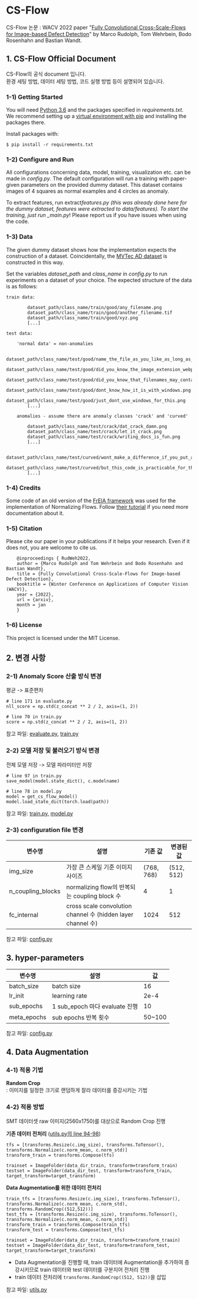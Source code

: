 # CS-Flow

CS-Flow 논문 : WACV 2022 paper "[Fully Convolutional Cross-Scale-Flows for Image-based Defect Detection](https://arxiv.org/pdf/2110.02855.pdf)" by Marco Rudolph, Tom Wehrbein, Bodo Rosenhahn and Bastian Wandt.

## 1. CS-Flow Official Document

CS-Flow의 공식 document 입니다.  
환경 세팅 방법, 데이터 세팅 방법, 코드 실행 방법 등이 설명되어 있습니다.

### 1-1) Getting Started

You will need [Python 3.6](https://www.python.org/downloads) and the packages specified in _requirements.txt_.
We recommend setting up a [virtual environment with pip](https://packaging.python.org/guides/installing-using-pip-and-virtual-environments/)
and installing the packages there.

Install packages with:

```
$ pip install -r requirements.txt
```

### 1-2) Configure and Run

All configurations concerning data, model, training, visualization etc. can be made in _config.py_. The default configuration will run a training with paper-given parameters on the provided dummy dataset. This dataset contains images of 4 squares as normal examples and 4 circles as anomaly.

To extract features, run extract*features.py (this was already done here for the dummy dataset, features were extracted to data/features).
To start the training, just run \_main.py*!
Please report us if you have issues when using the code.

### 1-3) Data

The given dummy dataset shows how the implementation expects the construction of a dataset. Coincidentally, the [MVTec AD dataset](https://www.mvtec.com/company/research/datasets/mvtec-ad) is constructed in this way.

Set the variables _dataset_path_ and _class_name_ in _config.py_ to run experiments on a dataset of your choice. The expected structure of the data is as follows:

```
train data:

        dataset_path/class_name/train/good/any_filename.png
        dataset_path/class_name/train/good/another_filename.tif
        dataset_path/class_name/train/good/xyz.png
        [...]

test data:

    'normal data' = non-anomalies

        dataset_path/class_name/test/good/name_the_file_as_you_like_as_long_as_there_is_an_image_extension.webp
        dataset_path/class_name/test/good/did_you_know_the_image_extension_webp?.png
        dataset_path/class_name/test/good/did_you_know_that_filenames_may_contain_question_marks????.png
        dataset_path/class_name/test/good/dont_know_how_it_is_with_windows.png
        dataset_path/class_name/test/good/just_dont_use_windows_for_this.png
        [...]

    anomalies - assume there are anomaly classes 'crack' and 'curved'

        dataset_path/class_name/test/crack/dat_crack_damn.png
        dataset_path/class_name/test/crack/let_it_crack.png
        dataset_path/class_name/test/crack/writing_docs_is_fun.png
        [...]

        dataset_path/class_name/test/curved/wont_make_a_difference_if_you_put_all_anomalies_in_one_class.png
        dataset_path/class_name/test/curved/but_this_code_is_practicable_for_the_mvtec_dataset.png
        [...]
```

### 1-4) Credits

Some code of an old version of the [FrEIA framework](https://github.com/VLL-HD/FrEIA) was used for the implementation of Normalizing Flows. Follow [their tutorial](https://github.com/VLL-HD/FrEIA) if you need more documentation about it.

### 1-5) Citation

Please cite our paper in your publications if it helps your research. Even if it does not, you are welcome to cite us.

        @inproceedings { RudWeh2022,
        author = {Marco Rudolph and Tom Wehrbein and Bodo Rosenhahn and Bastian Wandt},
        title = {Fully Convolutional Cross-Scale-Flows for Image-based Defect Detection},
        booktitle = {Winter Conference on Applications of Computer Vision (WACV)},
        year = {2022},
        url = {arxiv},
        month = jan
        }

### 1-6) License

This project is licensed under the MIT License.

## 2. 변경 사항

### 2-1) Anomaly Score 산출 방식 변경

평균 -> 표준편차

```
# line 171 in evaluate.py
nll_score = np.std(z_concat ** 2 / 2, axis=(1, 2))
```

```
# line 70 in train.py
score = np.std(z_concat ** 2 / 2, axis=(1, 2))
```

참고 파일: [evaluate.py](https://github.com/skku-synapse/cs-flow/blob/afd9bfa58ee29e475b9f618969d08bf66fb444aa/evaluate.py#L170-L174), [train.py](https://github.com/skku-synapse/cs-flow/blob/afd9bfa58ee29e475b9f618969d08bf66fb444aa/train.py#L69-L73)

### 2-2) 모델 저장 및 불러오기 방식 변경

전체 모델 저장 -> 모델 파라미터만 저장

```
# line 97 in train.py
save_model(model.state_dict(), c.modelname)
```

```
# line 78 in model.py
model = get_cs_flow_model()
model.load_state_dict(torch.load(path))
```

참고 파일: [train.py](https://github.com/skku-synapse/cs-flow/blob/afd9bfa58ee29e475b9f618969d08bf66fb444aa/train.py#L93-L97), [model.py](https://github.com/skku-synapse/cs-flow/blob/afd9bfa58ee29e475b9f618969d08bf66fb444aa/model.py#L77-L82)

### 2-3) configuration file 변경

| 변수명            | 설명                                                         | 기존 값    | 변경된 값  |
| ----------------- | ------------------------------------------------------------ | ---------- | ---------- |
| img_size          | 가장 큰 스케일 기준 이미지 사이즈                            | (768, 768) | (512, 512) |
| n_coupling_blocks | normalizing flow의 반복되는 coupling block 수                | 4          | 1          |
| fc_internal       | cross scale convolution channel 수 (hidden layer channel 수) | 1024       | 512        |

참고 파일: [config.py](https://github.com/skku-synapse/cs-flow/blob/main/config.py)

## 3. hyper-parameters

| 변수명      | 설명                           | 값     |
| ----------- | ------------------------------ | ------ |
| batch_size  | batch size                     | 16     |
| lr_init     | learning rate                  | 2e-4   |
| sub_epochs  | 1 sub_epoch 마다 evaluate 진행 | 10     |
| meta_epochs | sub epochs 반복 횟수           | 50~100 |

참고 파일: [config.py](https://github.com/skku-synapse/cs-flow/blob/main/config.py)

## 4. Data Augmentation

### 4-1) 적용 기법

**Random Crop**  
: 이미지를 일정한 크기로 랜덤하게 잘라 데이터를 증강시키는 기법

### 4-2) 적용 방법

SMT 데이터셋 raw 이미지(2560x1750)를 대상으로 Random Crop 진행

**기존 데이터 전처리** ([utils.py의 line 94-98](https://github.com/skku-synapse/cs-flow/blob/afd9bfa58ee29e475b9f618969d08bf66fb444aa/utils.py#L94-L98))

```
tfs = [transforms.Resize(c.img_size), transforms.ToTensor(), transforms.Normalize(c.norm_mean, c.norm_std)]
transform_train = transforms.Compose(tfs)

trainset = ImageFolder(data_dir_train, transform=transform_train)
testset = ImageFolder(data_dir_test, transform=transform_train, target_transform=target_transform)
```

**Data Augmentation를 위한 데이터 전처리**

```
train_tfs = [transforms.Resize(c.img_size), transforms.ToTensor(), transforms.Normalize(c.norm_mean, c.norm_std), transforms.RandomCrop((512,512))]
test_tfs = [transforms.Resize(c.img_size), transforms.ToTensor(), transforms.Normalize(c.norm_mean, c.norm_std)]
transform_train = transforms.Compose(train_tfs)
transform_test = transforms.Compose(test_tfs)

trainset = ImageFolder(data_dir_train, transform=transform_traain)
testset = ImageFolder(data_dir_test, transform=transform_test, target_transform=target_transform)
```

- Data Augmentation을 진행할 때, train 데이터에 Augmentation을 추가하여 증강시키므로 train 데이터와 test 데이터를 구분지어 전처리 진행
- train 데이터 전처리에 `transforms.RandomCrop((512, 512))`을 삽입

참고 파일: [utils.py](https://github.com/skku-synapse/cs-flow/blob/afd9bfa58ee29e475b9f618969d08bf66fb444aa/utils.py#L94-L98)
